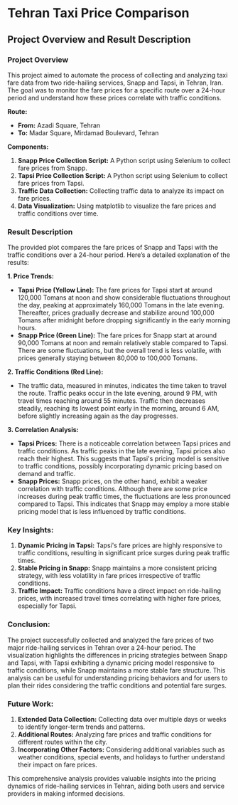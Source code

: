 # Tehran Taxi Price Comparison

## Project Overview and Result Description

### Project Overview

This project aimed to automate the process of collecting and analyzing taxi fare data from two ride-hailing services, Snapp and Tapsi, in Tehran, Iran. The goal was to monitor the fare prices for a specific route over a 24-hour period and understand how these prices correlate with traffic conditions.

**Route:**
- **From:** Azadi Square, Tehran
- **To:** Madar Square, Mirdamad Boulevard, Tehran

**Components:**
1. **Snapp Price Collection Script:** A Python script using Selenium to collect fare prices from Snapp.
2. **Tapsi Price Collection Script:** A Python script using Selenium to collect fare prices from Tapsi.
3. **Traffic Data Collection:** Collecting traffic data to analyze its impact on fare prices.
4. **Data Visualization:** Using matplotlib to visualize the fare prices and traffic conditions over time.

### Result Description

The provided plot compares the fare prices of Snapp and Tapsi with the traffic conditions over a 24-hour period. Here’s a detailed explanation of the results:

**1. Price Trends:**
- **Tapsi Price (Yellow Line):** The fare prices for Tapsi start at around 120,000 Tomans at noon and show considerable fluctuations throughout the day, peaking at approximately 160,000 Tomans in the late evening. Thereafter, prices gradually decrease and stabilize around 100,000 Tomans after midnight before dropping significantly in the early morning hours.
- **Snapp Price (Green Line):** The fare prices for Snapp start at around 90,000 Tomans at noon and remain relatively stable compared to Tapsi. There are some fluctuations, but the overall trend is less volatile, with prices generally staying between 80,000 to 100,000 Tomans.

**2. Traffic Conditions (Red Line):**
- The traffic data, measured in minutes, indicates the time taken to travel the route. Traffic peaks occur in the late evening, around 9 PM, with travel times reaching around 55 minutes. Traffic then decreases steadily, reaching its lowest point early in the morning, around 6 AM, before slightly increasing again as the day progresses.

**3. Correlation Analysis:**
- **Tapsi Prices:** There is a noticeable correlation between Tapsi prices and traffic conditions. As traffic peaks in the late evening, Tapsi prices also reach their highest. This suggests that Tapsi's pricing model is sensitive to traffic conditions, possibly incorporating dynamic pricing based on demand and traffic.
- **Snapp Prices:** Snapp prices, on the other hand, exhibit a weaker correlation with traffic conditions. Although there are some price increases during peak traffic times, the fluctuations are less pronounced compared to Tapsi. This indicates that Snapp may employ a more stable pricing model that is less influenced by traffic conditions.

### Key Insights:
1. **Dynamic Pricing in Tapsi:** Tapsi's fare prices are highly responsive to traffic conditions, resulting in significant price surges during peak traffic times.
2. **Stable Pricing in Snapp:** Snapp maintains a more consistent pricing strategy, with less volatility in fare prices irrespective of traffic conditions.
3. **Traffic Impact:** Traffic conditions have a direct impact on ride-hailing prices, with increased travel times correlating with higher fare prices, especially for Tapsi.

### Conclusion:
The project successfully collected and analyzed the fare prices of two major ride-hailing services in Tehran over a 24-hour period. The visualization highlights the differences in pricing strategies between Snapp and Tapsi, with Tapsi exhibiting a dynamic pricing model responsive to traffic conditions, while Snapp maintains a more stable fare structure. This analysis can be useful for understanding pricing behaviors and for users to plan their rides considering the traffic conditions and potential fare surges.

### Future Work:
1. **Extended Data Collection:** Collecting data over multiple days or weeks to identify longer-term trends and patterns.
2. **Additional Routes:** Analyzing fare prices and traffic conditions for different routes within the city.
3. **Incorporating Other Factors:** Considering additional variables such as weather conditions, special events, and holidays to further understand their impact on fare prices.

This comprehensive analysis provides valuable insights into the pricing dynamics of ride-hailing services in Tehran, aiding both users and service providers in making informed decisions.

